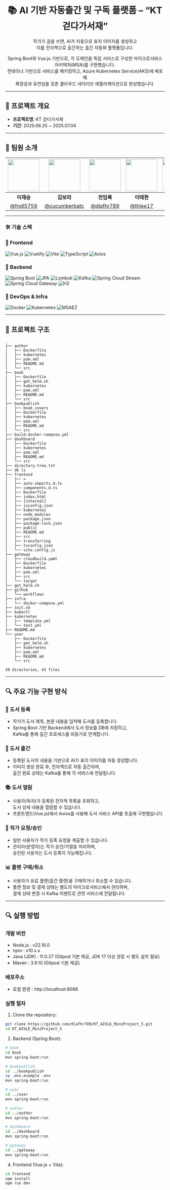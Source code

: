 <h1 align="center">📚 AI 기반 자동출간 및 구독 플랫폼 – “KT 걷다가서재”</h1>

<p align="center">
  작가가 글을 쓰면, AI가 자동으로 표지 이미지를 생성하고<br/>
  이를 전자책으로 출간하는 출간 자동화 플랫폼입니다.
</p>

<p align="center">
  Spring Boot와 Vue.js 기반으로, 각 도메인을 독립 서비스로 구성한 마이크로서비스 아키텍처(MSA)를 구현했습니다.<br/>
  컨테이너 기반으로 서비스를 패키징하고, Azure Kubernetes Service(AKS)에 배포해<br/>
  확장성과 유연성을 갖춘 클라우드 네이티브 애플리케이션으로 완성했습니다.
</p>

---

## 📌 프로젝트 개요

- **프로젝트명**: KT 걷다가서재
- **기간**: 2025.06.25 ~ 2025.07.04

---

## 👥 팀원 소개

| <img src="https://github.com/fndl5759.png" width="100"/> | <img src="https://github.com/cucumberbatc.png" width="100"/> | <img src="https://github.com/dlafhr789.png" width="100"/> | <img src="https://github.com/thlee17.png" width="100"/> | <img src="https://github.com/gayomiiiii.png" width="100"/> | <img src="https://github.com/Mnemosyne1234.png" width="100"/> |
|:--:|:--:|:--:|:--:|:--:|:--:|
| **이재승**| **김보라**| **전임록**| **이태현**| **최가영**| **최미소**|
| [@fndl5759](https://github.com/fndl5759) | [@cucumberbatc](https://github.com/cucumberbatc) | [@dlafhr789](https://github.com/dlafhr789) | [@thlee17](https://github.com/thlee17) | [@gayomiiiii](https://github.com/gayomiiiii) | [@Mnemosyne1234](https://github.com/Mnemosyne1234) |


---

### 🛠 기술 스택

### 🔹 Frontend

![Vue.js](https://img.shields.io/badge/Vue.js-35495E?style=for-the-badge&logo=vuedotjs&logoColor=4FC08D)
![Vuetify](https://img.shields.io/badge/Vuetify-1867C0?style=for-the-badge&logo=vuetify&logoColor=white)
![Vite](https://img.shields.io/badge/Vite-646CFF?style=for-the-badge&logo=Vite&logoColor=white)
![TypeScript](https://img.shields.io/badge/TypeScript-3178C6?style=for-the-badge&logo=typescript&logoColor=white)
![Axios](https://img.shields.io/badge/Axios-5A29E4?style=for-the-badge)


### 🔹 Backend

![Spring Boot](https://img.shields.io/badge/Spring%20Boot-6DB33F?style=for-the-badge&logo=springboot&logoColor=white)
![JPA](https://img.shields.io/badge/JPA-Hibernate-59666C?style=for-the-badge&logo=hibernate)
![Lombok](https://img.shields.io/badge/Lombok-CA2131?style=for-the-badge)
![Kafka](https://img.shields.io/badge/Apache%20Kafka-231F20?style=for-the-badge&logo=apachekafka&logoColor=white)
![Spring Cloud Stream](https://img.shields.io/badge/Spring%20Cloud%20Stream-6DB33F?style=for-the-badge)
![Spring Cloud Gateway](https://img.shields.io/badge/Spring%20Cloud%20Gateway-6DB33F?style=for-the-badge)
![H2](https://img.shields.io/badge/H2_DB-1A237E?style=for-the-badge)

### 🔹 DevOps & Infra

![Docker](https://img.shields.io/badge/Docker-2496ED?style=for-the-badge&logo=docker&logoColor=white)
![Kubernetes](https://img.shields.io/badge/Kubernetes-326CE5?style=for-the-badge&logo=kubernetes&logoColor=white)
![MSAEZ](https://img.shields.io/badge/MSAEZ-DD0031?style=for-the-badge)




---

## 📁 프로젝트 구조
```shell
.
├── author
│   ├── Dockerfile
│   ├── kubernetes
│   ├── pom.xml
│   ├── README.md
│   └── src
├── book
│   ├── Dockerfile
│   ├── get_helm.sh
│   ├── kubernetes
│   ├── pom.xml
│   ├── README.md
│   └── src
├── bookpublish
│   ├── book_covers
│   ├── Dockerfile
│   ├── kubernetes
│   ├── pom.xml
│   ├── README.md
│   └── src
├── build-docker-compose.yml
├── dashboard
│   ├── Dockerfile
│   ├── kubernetes
│   ├── pom.xml
│   ├── README.md
│   └── src
├── directory-tree.txt
├── dk ls
├── frontend
│   ├── =
│   ├── auto-imports.d.ts
│   ├── components.d.ts
│   ├── Dockerfile
│   ├── index.html
│   ├── [internal]
│   ├── jsconfig.json
│   ├── kubernetes
│   ├── node_modules
│   ├── package.json
│   ├── package-lock.json
│   ├── public
│   ├── README.md
│   ├── src
│   ├── transferring
│   ├── tsconfig.json
│   └── vite.config.js
├── gateway
│   ├── cloudbuild.yaml
│   ├── Dockerfile
│   ├── kubernetes
│   ├── pom.xml
│   ├── src
│   └── target
├── get_helm.sh
├── github
│   └── workflows
├── infra
│   └── docker-compose.yml
├── init.sh
├── kubectl
├── kubernetes
│   ├── template.yml
│   └── test.yml
├── README.md
└── user
    ├── Dockerfile
    ├── get_helm.sh
    ├── kubernetes
    ├── pom.xml
    ├── README.md
    └── src

30 directories, 43 files
```

---

## 🔍 주요 기능 구현 방식

### 📘 도서 등록 
- 작가가 도서 제목, 본문 내용을 입력해 도서를 등록합니다.
- Spring Boot 기반 Backend에서 도서 정보를 DB에 저장하고,  
  Kafka를 통해 출간 프로세스를 비동기로 연계합니다.

### 🤖 도서 출간
- 등록된 도서의 내용을 기반으로 AI가 표지 이미지를 자동 생성합니다.
- 이미지 생성 완료 후, 전자책으로 자동 출간되며,  
  출간 완료 상태는 Kafka를 통해 각 서비스에 전달됩니다.

### 📚 도서 열람
- 사용자(독자)가 등록된 전자책 목록을 조회하고,  
  도서 상세 내용을 열람할 수 있습니다.
- 프론트엔드(Vue.js)에서 Axios를 사용해 도서 서비스 API를 호출해 구현했습니다.

### 👤 작가 요청/승인
- 일반 사용자가 작가 등록 요청을 제출할 수 있습니다.
- 관리자(운영자)는 작가 승인/거절을 처리하며,  
  승인된 사용자는 도서 등록이 가능해집니다.

### 📊 플랜 구매/취소
- 사용자가 유료 플랜(출간 플랜)을 구매하거나 취소할 수 있습니다.
- 플랜 정보 및 결제 상태는 별도의 마이크로서비스에서 관리하며,  
  결제 상태 변경 시 Kafka 이벤트로 관련 서비스에 전달됩니다.


---

## 🔍 실행 방법 

### 개발 버전
- Node.js : v22.16.0
- npm : v10.x.x
- Java (JDK) : 11.0.27 (Gitpod 기본 제공, JDK 17 이상 권장 시 별도 설치 필요)
- Maven : 3.9.10 (Gitpod 기본 제공)


### 배포주소
- 로컬 환경 : http://localhost:8088


### 실행 절차

1. Clone the repository:

```bash
git clone https://github.com/dlafhr789/KT_AIVLE_MiniProject_5.git
cd KT_AIVLE_MiniProject_5
```

2. Backend (Spring Boot):

```bash
# book
cd book
mvn spring-boot:run

# bookpublish
cd ../bookpublish
cp .env.example .env
mvn spring-boot:run

# user
cd ../user
mvn spring-boot:run

# author
cd ../author
mvn spring-boot:run

# dashboard
cd ../dashboard
mvn spring-boot:run

# gateway
cd ../gateway
mvn spring-boot:run
```

4. Frontend (Vue.js + Vite):

```bash
cd frontend
npm install
npm run dev
```



